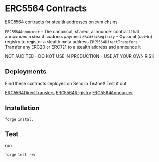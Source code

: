 # ERC5564 Contracts

ERC5564 contracts for stealth addresses on evm chains

`ERC5564Announcer` - The canonical, shared, announcer contract that announces a stealth address payment
`ERC5564Registry` - Optional (opt-in) registry to register a stealth meta address
`ERC5564DirectTransfers` - Transfer any ERC20 or ERC721 to a stealth address and announce it

NOT AUDITED - DO NOT USE IN PRODUCTION - USE AT YOUR OWN RISK

## Deployments

Find these contracts deployed on Sepolia Testnet! Test it out!

[ERC5564DirectTransfers](https://sepolia.etherscan.io/address/0xc45ebb31ee56a2515fdc23799a2cc42a375c6e7a#code)
[ERC5564Registry](https://sepolia.etherscan.io/address/0x2ec6dff953f0f21227a02260a7448f8594886280#code)
[ERC5564Announcer](https://sepolia.etherscan.io/address/0x95c9B8972d178f0aE54B19A711708908905dcFc3#code)

## Installation

```
forge install
```

## Test

run

```
forge test -vv
```
